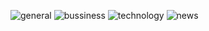 ![general](https://sun9-80.userapi.com/impg/UIUjxW6yfaPN2FhC1Z8ZfWNzW-G62OE9sgwjhQ/KBg67t9cERM.jpg?size=694x1430&quality=95&sign=5d76d4d4581b27eb75514d26933c6495&type=album.jpg)
![bussiness](https://sun9-77.userapi.com/impg/uOlw5TadDAU91-P58BmpF-OCgo4eSdyab8Lu0w/fk07NfghkCc.jpg?size=689x1425&quality=95&sign=050f9fc414242b412da27ddda3632c51&type=album.jpg)
![technology](https://sun9-55.userapi.com/impg/3DHjIT30jiWS6iVMpqrdwjpxPUVBNnSre_af_Q/Ltd_TgYmSX0.jpg?size=703x1437&quality=95&sign=0c4a478a75a9e83c50f49d4eefacbf03&type=album.jpg)
![news](https://sun9-49.userapi.com/impg/-rLgb_nTRcHjBbc9PHF09ovAABDQatencvUQYw/Uo7MR6c7jlg.jpg?size=685x1420&quality=95&sign=5e1bf35aa9a10d3ba516419469bed6a4&type=album.jpg)
